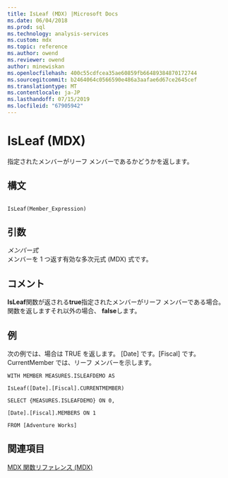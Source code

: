 ```yaml
---
title: IsLeaf (MDX) |Microsoft Docs
ms.date: 06/04/2018
ms.prod: sql
ms.technology: analysis-services
ms.custom: mdx
ms.topic: reference
ms.author: owend
ms.reviewer: owend
author: minewiskan
ms.openlocfilehash: 400c55cdfcea35ae60859fb66489384870172744
ms.sourcegitcommit: b2464064c0566590e486a3aafae6d67ce2645cef
ms.translationtype: MT
ms.contentlocale: ja-JP
ms.lasthandoff: 07/15/2019
ms.locfileid: "67905942"
---
```

# <a name="isleaf-mdx"></a>IsLeaf (MDX)


  指定されたメンバーがリーフ メンバーであるかどうかを返します。  
  
## <a name="syntax"></a>構文  
  
```  
  
IsLeaf(Member_Expression)   
```  
  
## <a name="arguments"></a>引数  
 *メンバー式*  
 メンバーを 1 つ返す有効な多次元式 (MDX) 式です。  
  
## <a name="remarks"></a>コメント  
 **IsLeaf**関数が返される**true**指定されたメンバーがリーフ メンバーである場合。 関数を返しますそれ以外の場合、 **false**します。  
  
## <a name="example"></a>例  
 次の例では、場合は TRUE を返します。 [Date] です。[Fiscal] です。CurrentMember では、リーフ メンバーを示します。  
  
 `WITH MEMBER MEASURES.ISLEAFDEMO AS`  
  
 `IsLeaf([Date].[Fiscal].CURRENTMEMBER)`  
  
 `SELECT {MEASURES.ISLEAFDEMO} ON 0,`  
  
 `[Date].[Fiscal].MEMBERS ON 1`  
  
 `FROM [Adventure Works]`  
  
## <a name="see-also"></a>関連項目  
 [MDX 関数リファレンス &#40;MDX&#41;](../mdx/mdx-function-reference-mdx.md)  
  
  
